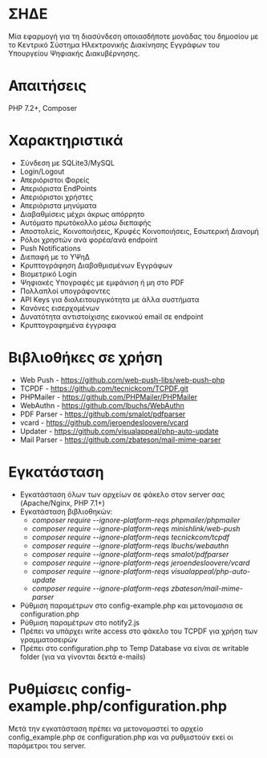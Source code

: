 # ΣΗΔΕ
Μία εφαρμογή για τη διασύνδεση οποιασδήποτε μονάδας του δημοσίου με το Κεντρικό Σύστημα Ηλεκτρονικής Διακίνησης Εγγράφων του Υπουργείου Ψηφιακής Διακυβέρνησης.

# Απαιτήσεις
PHP 7.2+, Composer

# Χαρακτηριστικά
* Σύνδεση με SQLite3/MySQL
* Login/Logout
* Απεριόριστοι Φορείς
* Απεριόριστα EndPoints
* Απεριόριστοι χρήστες
* Απεριόριστα μηνύματα
* Διαβαθμίσεις μέχρι άκρως απόρρητο
* Αυτόματο πρωτόκολλο μέσω διεπαφής
* Αποστολείς, Κοινοποιήσεις, Κρυφές Κοινοποιήσεις, Εσωτερική Διανομή
* Ρόλοι χρηστών ανά φορέα/ανά endpoint
* Push Notifications
* Διεπαφή με το ΥΨηΔ 
* Κρυπτογράφηση Διαβαθμισμένων Εγγράφων
* Βιομετρικό Login
* Ψηφιακές Υπογραφές με εμφάνιση ή μη στο PDF
* Πολλαπλοί υπογράφοντες
* API Keys για διαλειτουργικότητα με άλλα συστήματα
* Κανόνες εισερχομένων
* Δυνατότητα αντιστοίχισης εικονικού email σε endpoint
* Κρυπτογραφημένα έγγραφα

# Βιβλιοθήκες σε χρήση
* Web Push - https://github.com/web-push-libs/web-push-php
* TCPDF - https://github.com/tecnickcom/TCPDF.git
* PHPMailer - https://github.com/PHPMailer/PHPMailer
* WebAuthn - https://github.com/lbuchs/WebAuthn
* PDF Parser - https://github.com/smalot/pdfparser
* vcard - https://github.com/jeroendesloovere/vcard
* Updater - https://github.com/visualappeal/php-auto-update
* Mail Parser - https://github.com/zbateson/mail-mime-parser

# Εγκατάσταση
* Εγκατάσταση όλων των αρχείων σε φάκελο στον server σας (Apache/Nginx, PHP 7.1+)
* Εγκατάσταση βιβλιοθηκών:
    *  *composer require --ignore-platform-reqs phpmailer/phpmailer*
    *  *composer require --ignore-platform-reqs  minishlink/web-push*
    *  *composer require --ignore-platform-reqs  tecnickcom/tcpdf*
    *  *composer require --ignore-platform-reqs  lbuchs/webauthn*
    *  *composer require --ignore-platform-reqs  smalot/pdfparser*
    *  *composer require --ignore-platform-reqs jeroendesloovere/vcard*
    *  *composer require --ignore-platform-reqs visualappeal/php-auto-update*
    *  *composer require --ignore-platform-reqs zbateson/mail-mime-parser*
* Ρύθμιση παραμέτρων στο config-example.php και μετονομασια σε configuration.php
* Ρύθμιση παραμέτρων στο notify2.js
* Πρέπει να υπάρχει write access στο φάκελο του TCPDF για χρήση των γραμματοσειρών
* Πρέπει στο configuration.php το Temp Database να είναι σε writable folder (για να γίνονται δεκτά e-mails)

# Ρυθμίσεις config-example.php/configuration.php
Μετά την εγκατάσταση πρέπει να μετονομαστεί το αρχείο config_example.php σε configuration.php και να ρυθμιστούν εκεί οι παράμετροι του server.




